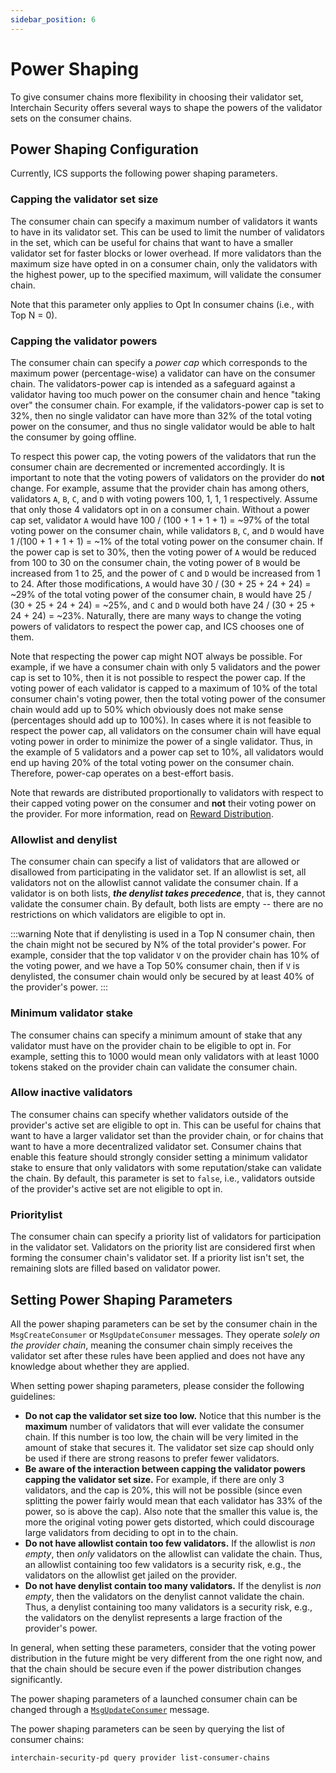 ```yaml
---
sidebar_position: 6
---
```


# Power Shaping

To give consumer chains more flexibility in choosing their validator set, Interchain Security offers
several ways to shape the powers of the validator sets on the consumer chains.

## Power Shaping Configuration

Currently, ICS supports the following power shaping parameters.

### Capping the validator set size

The consumer chain can specify a maximum number of validators it wants to have in its validator set. 
This can be used to limit the number of validators in the set, which can be useful for chains that want to have a smaller validator set for faster blocks or lower overhead. 
If more validators than the maximum size have opted in on a consumer chain, only the validators with the highest power, up to the specified
maximum, will validate the consumer chain.

Note that this parameter only applies to Opt In consumer chains (i.e., with Top N = 0).

### Capping the validator powers

The consumer chain can specify a _power cap_ which corresponds to the maximum power (percentage-wise) a validator can have on the consumer chain.
The validators-power cap is intended as a safeguard against a validator having too much power on the consumer chain and
hence "taking over" the consumer chain.
For example, if the validators-power cap is set to 32%, then no single validator can have more than 32% of the total voting
power on the consumer, and thus no single validator would be able to halt the consumer by going offline.

To respect this power cap, the voting powers of the validators that run the consumer chain are decremented or incremented
accordingly. It is important to note that the voting powers of validators on the provider do **not** change.
For example, assume that the provider chain has among others, validators `A`, `B`, `C`, and `D` with voting powers 100, 1, 1, 1 respectively.
Assume that only those 4 validators opt in on a consumer chain. Without a power cap set, validator `A`
would have 100 / (100 + 1 + 1 + 1) = ~97% of the total voting power on the consumer chain, while
validators `B`, `C`, and `D` would have 1 /(100 + 1 + 1 + 1) = ~1% of the total voting power on the consumer chain.
If the power cap is set to 30%, then the voting power of `A` would be reduced from 100 to 30 on the consumer
chain, the voting power of `B` would be increased from 1 to 25, and the power of `C` and `D` would be increased from
1 to 24. After those modifications, `A` would have 30 / (30 + 25 + 24 + 24) = ~29% of the total voting power of the
consumer chain, `B` would have 25 / (30 + 25 + 24 + 24) = ~25%, and `C` and `D` would both have 24 / (30 + 25 + 24 + 24) = ~23%.
Naturally, there are many ways to change the voting powers of validators to respect the power cap, and ICS chooses
one of them.

Note that respecting the power cap might NOT always be possible. For example, if we have a consumer
chain with only 5 validators and the power cap is set to 10%, then it is not possible to respect the
power cap. If the voting power of each validator is capped to a maximum of 10% of the total consumer
chain's voting power, then the total voting power of the consumer chain would add up to 50% which obviously does not
make sense (percentages should add up to 100%). In cases where it is not feasible to respect the power cap, all
validators on the consumer chain will have equal voting power in order to minimize the power of a single validator.
Thus, in the example of 5 validators and a power cap set to 10%, all validators would end up having 20%
of the total voting power on the consumer chain. Therefore, power-cap operates on a best-effort basis.

Note that rewards are distributed proportionally to validators with respect to their capped voting power on the consumer
and **not** their voting power on the provider.
For more information, read on [Reward Distribution](./reward-distribution.md#reward-distribution-with-power-capping).


### Allowlist and denylist

The consumer chain can specify a list of validators that are allowed or disallowed from participating in the validator set. 
If an allowlist is set, all validators not on the allowlist cannot validate the consumer chain. 
If a validator is on both lists, **_the denylist takes precedence_**, that is, they cannot validate the consumer chain.
By default, both lists are empty -- there are no restrictions on which validators are eligible to opt in.

:::warning
Note that if denylisting is used in a Top N consumer chain, then the chain might not be secured by N% of the total provider's power. 
For example, consider that the top validator `V` on the provider chain has 10% of the voting power, and we have a Top 50% consumer chain,
then if `V` is denylisted, the consumer chain would only be secured by at least 40% of the provider's power.
:::

### Minimum validator stake

The consumer chains can specify a minimum amount of stake that any validator must have on the provider chain to be eligible to opt in.
For example, setting this to 1000 would mean only validators with at least 1000 tokens staked on the provider chain can validate the consumer chain.

### Allow inactive validators

The consumer chains can specify whether validators outside of the provider's active set are eligible to opt in. 
This can be useful for chains that want to have a larger validator set than the provider chain, or for chains that want to have a more decentralized validator set.
Consumer chains that enable this feature should strongly consider setting a minimum validator stake to ensure that only validators with some reputation/stake can validate the chain.
By default, this parameter is set to `false`, i.e., validators outside of the provider's active set are not eligible to opt in. 

### Prioritylist

The consumer chain can specify a priority list of validators for participation in the validator set. Validators on the priority list are considered first when forming the consumer chain's validator set. If a priority list isn't set, the remaining slots are filled based on validator power.

## Setting Power Shaping Parameters

All the power shaping parameters can be set by the consumer chain in the `MsgCreateConsumer` or `MsgUpdateConsumer` messages.
They operate _solely on the provider chain_, meaning the consumer chain simply receives the validator set after these rules have been applied and does not have any knowledge about whether they are applied.

When setting power shaping parameters, please consider the following guidelines:

* **Do not cap the validator set size too low.** 
  Notice that this number is the **maximum** number of validators that will ever validate the consumer chain. 
  If this number is too low, the chain will be very limited in the amount of stake that secures it. 
  The validator set size cap should only be used if there are strong reasons to prefer fewer validators. 
* **Be aware of the interaction between capping the validator powers capping the validator set size.** 
  For example, if there are only 3 validators, and the cap is 20%, this will not be possible (since even splitting the power fairly would mean that each validator has 33% of the power, so is above the cap).
  Also note that the smaller this value is, the more the original voting power gets distorted, which could discourage large validators from deciding to opt in to the chain.
* **Do not have allowlist contain too few validators.** 
  If the allowlist is _non empty_, then _only_ validators on the allowlist can validate the chain.
  Thus, an allowlist containing too few validators is a security risk, e.g., the validators on the allowlist get jailed on the provider.
* **Do not have denylist contain too many validators.** 
  If the denylist is *non empty*, then the validators on the denylist cannot validate the chain.
  Thus, a denylist containing too many validators is a security risk, e.g., the validators on the denylist represents a large fraction of the provider's power. 

In general, when setting these parameters, consider that the voting power distribution in the future might be very different from the one right now,
and that the chain should be secure even if the power distribution changes significantly.

The power shaping parameters of a launched consumer chain can be changed through a [`MsgUpdateConsumer`](./permissionless.md) message.

The power shaping parameters can be seen by querying the list of consumer chains:

```bash
interchain-security-pd query provider list-consumer-chains
```

